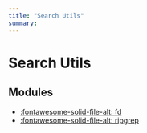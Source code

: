 ```yaml
---
title: "Search Utils"
summary:
---
```


Search Utils
===

Modules
---

- [:fontawesome-solid-file-alt: fd](01_fd.md)
- [:fontawesome-solid-file-alt: ripgrep](02_ripgrep.md)
